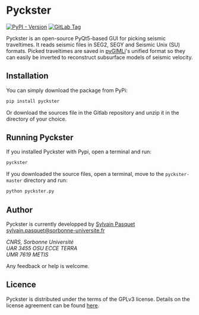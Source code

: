 # Pyckster
[![PyPI - Version](https://img.shields.io/pypi/v/pyckster)](https://pypi.org/project/pyckster/)
[![GitLab Tag](https://img.shields.io/gitlab/v/tag/spasquet%2Fpyckster?gitlab_url=https%3A%2F%2Fgitlab.in2p3.fr)](https://gitlab.in2p3.fr/spasquet/pyckster/-/tags)
<!-- ![GitLab Release](https://img.shields.io/gitlab/v/release/spasquet%2Fpyckster?gitlab_url=https%3A%2F%2Fgitlab.in2p3.fr) -->

Pyckster is an open-source PyQt5-based GUI for picking seismic traveltimes. It reads seismic files in SEG2, SEGY and Seismic Unix (SU) formats. Picked traveltimes are saved in [pyGIMLi](https://www.pygimli.org)'s unified format so they can easily be inverted to reconstruct subsurface models of seismic velocity. 

## Installation

You can simply download the package from PyPi:
``` bash
pip install pyckster
```

Or download the sources file in the Gitlab repository and unzip it in the directory of your choice.

## Running Pyckster

If you installed Pyckster with Pypi, open a terminal and run:
```bash
pyckster
```

If you downloaded the source files, open a terminal, move to the `pyckster-master` directory and run:
```bash
python pyckster.py
```

## Author
Pyckster is currently developped by [Sylvain Pasquet](https://orcid.org/0000-0002-3625-9212)\
[sylvain.pasquet@sorbonne-universite.fr](sylvain.pasquet@sorbonne-universite.fr)


*CNRS, Sorbonne Université*\
*UAR 3455 OSU ECCE TERRA*\
*UMR 7619 METIS*


Any feedback or help is welcome.

## Licence

Pyckster is distributed under the terms of the GPLv3 license. Details on
the license agreement can be found [here].

[here]: LICENCE
